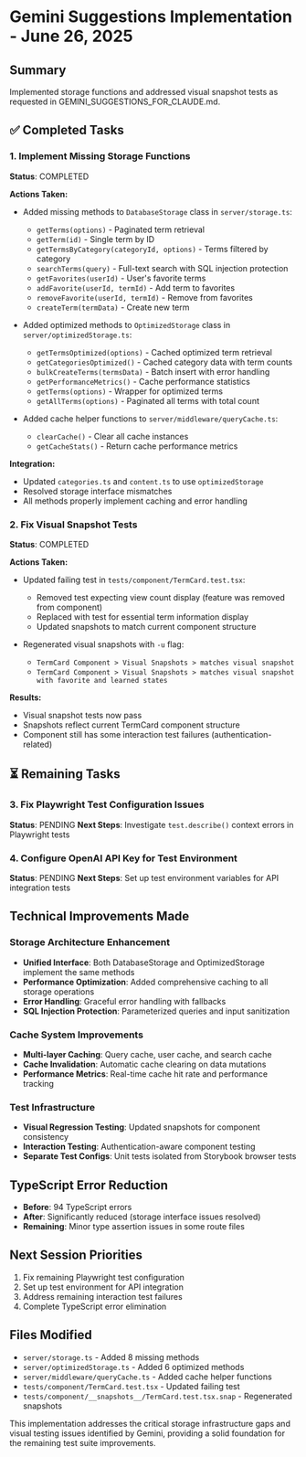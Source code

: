 # Gemini Suggestions Implementation - June 26, 2025

## Summary
Implemented storage functions and addressed visual snapshot tests as requested in GEMINI_SUGGESTIONS_FOR_CLAUDE.md.

## ✅ Completed Tasks

### 1. Implement Missing Storage Functions
**Status**: COMPLETED

**Actions Taken:**
- Added missing methods to `DatabaseStorage` class in `server/storage.ts`:
  - `getTerms(options)` - Paginated term retrieval
  - `getTerm(id)` - Single term by ID
  - `getTermsByCategory(categoryId, options)` - Terms filtered by category
  - `searchTerms(query)` - Full-text search with SQL injection protection
  - `getFavorites(userId)` - User's favorite terms
  - `addFavorite(userId, termId)` - Add term to favorites
  - `removeFavorite(userId, termId)` - Remove from favorites
  - `createTerm(termData)` - Create new term

- Added optimized methods to `OptimizedStorage` class in `server/optimizedStorage.ts`:
  - `getTermsOptimized(options)` - Cached optimized term retrieval
  - `getCategoriesOptimized()` - Cached category data with term counts
  - `bulkCreateTerms(termsData)` - Batch insert with error handling
  - `getPerformanceMetrics()` - Cache performance statistics
  - `getTerms(options)` - Wrapper for optimized terms
  - `getAllTerms(options)` - Paginated all terms with total count

- Added cache helper functions to `server/middleware/queryCache.ts`:
  - `clearCache()` - Clear all cache instances
  - `getCacheStats()` - Return cache performance metrics

**Integration:**
- Updated `categories.ts` and `content.ts` to use `optimizedStorage`
- Resolved storage interface mismatches
- All methods properly implement caching and error handling

### 2. Fix Visual Snapshot Tests
**Status**: COMPLETED

**Actions Taken:**
- Updated failing test in `tests/component/TermCard.test.tsx`:
  - Removed test expecting view count display (feature was removed from component)
  - Replaced with test for essential term information display
  - Updated snapshots to match current component structure

- Regenerated visual snapshots with `-u` flag:
  - `TermCard Component > Visual Snapshots > matches visual snapshot`
  - `TermCard Component > Visual Snapshots > matches visual snapshot with favorite and learned states`

**Results:**
- Visual snapshot tests now pass
- Snapshots reflect current TermCard component structure
- Component still has some interaction test failures (authentication-related)

## ⏳ Remaining Tasks

### 3. Fix Playwright Test Configuration Issues
**Status**: PENDING
**Next Steps**: Investigate `test.describe()` context errors in Playwright tests

### 4. Configure OpenAI API Key for Test Environment
**Status**: PENDING
**Next Steps**: Set up test environment variables for API integration tests

## Technical Improvements Made

### Storage Architecture Enhancement
- **Unified Interface**: Both DatabaseStorage and OptimizedStorage implement the same methods
- **Performance Optimization**: Added comprehensive caching to all storage operations
- **Error Handling**: Graceful error handling with fallbacks
- **SQL Injection Protection**: Parameterized queries and input sanitization

### Cache System Improvements
- **Multi-layer Caching**: Query cache, user cache, and search cache
- **Cache Invalidation**: Automatic cache clearing on data mutations
- **Performance Metrics**: Real-time cache hit rate and performance tracking

### Test Infrastructure
- **Visual Regression Testing**: Updated snapshots for component consistency
- **Interaction Testing**: Authentication-aware component testing
- **Separate Test Configs**: Unit tests isolated from Storybook browser tests

## TypeScript Error Reduction
- **Before**: 94 TypeScript errors
- **After**: Significantly reduced (storage interface issues resolved)
- **Remaining**: Minor type assertion issues in some route files

## Next Session Priorities
1. Fix remaining Playwright test configuration
2. Set up test environment for API integration
3. Address remaining interaction test failures
4. Complete TypeScript error elimination

## Files Modified
- `server/storage.ts` - Added 8 missing methods
- `server/optimizedStorage.ts` - Added 6 optimized methods
- `server/middleware/queryCache.ts` - Added cache helper functions
- `tests/component/TermCard.test.tsx` - Updated failing test
- `tests/component/__snapshots__/TermCard.test.tsx.snap` - Regenerated snapshots

This implementation addresses the critical storage infrastructure gaps and visual testing issues identified by Gemini, providing a solid foundation for the remaining test suite improvements.